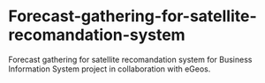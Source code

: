 # Forecast-gathering-for-satellite-recomandation-system
Forecast gathering for satellite recomandation system for Business Information System project in collaboration with eGeos.
